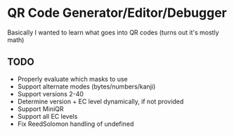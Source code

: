 # QR Code Generator/Editor/Debugger

Basically I wanted to learn what goes into QR codes (turns out it's mostly math)

## TODO
- Properly evaluate which masks to use
- Support alternate modes (bytes/numbers/kanji)
- Support versions 2-40
- Determine version + EC level dynamically, if not provided
- Support MiniQR
- Support all EC levels
- Fix ReedSolomon handling of undefined
